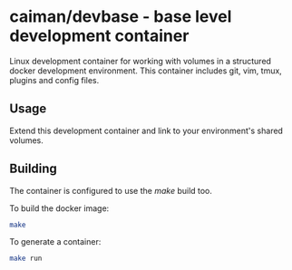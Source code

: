 caiman/devbase - base level development container
==

Linux development container for working with volumes in a structured docker
development environment.  This container includes git, vim, tmux, plugins and
config files.

## Usage

Extend this development container and link to your environment's shared volumes.

## Building

The container is configured to use the *make* build too.

To build the docker image:
```bash
make
```

To generate a container:
```bash
make run
```






